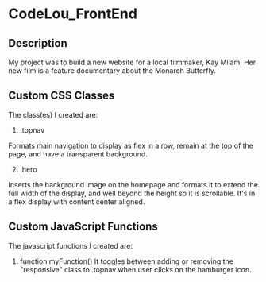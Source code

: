 # CodeLou_FrontEnd

## Description

My project was to build a new website for a local filmmaker, Kay Milam. Her new film is a feature documentary about the Monarch Butterfly.


## Custom CSS Classes

The class(es) I created are:

1. .topnav

Formats main navigation to display as flex in a row, remain at the top of the page, and have a transparent background.

2. .hero

Inserts the background image on the homepage and formats it to extend the full width of the display, and well beyond the height so it is scrollable. It's in a flex display with content center aligned.


## Custom JavaScript Functions

The javascript functions I created are:

1. function myFunction()
It toggles between adding or removing the "responsive" class to .topnav when user clicks on the hamburger icon.
